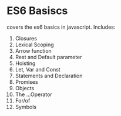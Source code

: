 # ES6 Basiscs
covers the es6 basics in javascript. Includes:
1. Closures
2. Lexical Scoping
3. Arrow function
4. Rest and Default parameter
5. Hoisting
6. Let, Var and Const
7. Statements and Declaration
8. Promises
9. Objects
10. The ...Operator
11. For/of
12. Symbols
